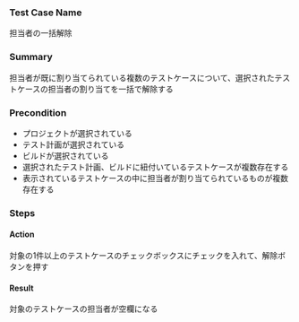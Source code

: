 ### Test Case Name
担当者の一括解除

### Summary
 担当者が既に割り当てられている複数のテストケースについて、選択されたテストケースの担当者の割り当てを一括で解除する

### Precondition
* プロジェクトが選択されている
* テスト計画が選択されている
* ビルドが選択されている
* 選択されたテスト計画、ビルドに紐付いているテストケースが複数存在する
* 表示されているテストケースの中に担当者が割り当てられているものが複数存在する

### Steps

#### Action
対象の1件以上のテストケースのチェックボックスにチェックを入れて、解除ボタンを押す
#### Result
対象のテストケースの担当者が空欄になる
